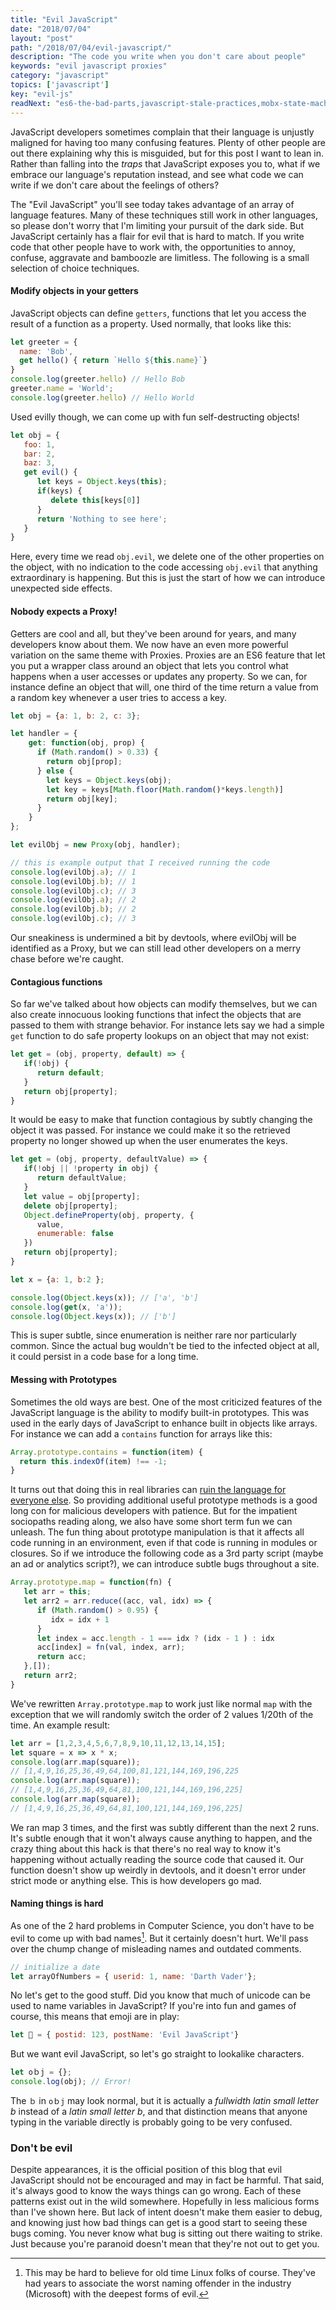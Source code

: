 ```yaml
---
title: "Evil JavaScript"
date: "2018/07/04"
layout: "post"
path: "/2018/07/04/evil-javascript/"
description: "The code you write when you don't care about people"
keywords: "evil javascript proxies"
category: "javascript"
topics: ['javascript']
key: "evil-js"
readNext: "es6-the-bad-parts,javascript-stale-practices,mobx-state-machine-flags"
---
```


JavaScript developers sometimes complain that their language is unjustly maligned for having too many confusing features.  Plenty of other people are out there explaining why this is misguided, but for this post I want to lean in.  Rather than falling into the _traps_ that JavaScript exposes you to, what if we embrace our language's reputation instead, and see what code we can write if we don't care about the feelings of others?

The "Evil JavaScript" you'll see today takes advantage of an array of language features. Many of these techniques still work in other languages, so please don't worry that I'm limiting your pursuit of the dark side. But JavaScript certainly has a flair for evil that is hard to match.  If you write code that other people have to work with, the opportunities to annoy, confuse, aggravate and bamboozle are limitless.  The following is a small selection of choice techniques.


#### Modify objects in your getters

JavaScript objects can define `getters`, functions that let you access the result of a function as a property.  Used normally, that looks like this:

```javascript
let greeter = {
  name: 'Bob',
  get hello() { return `Hello ${this.name}`}
}
console.log(greeter.hello) // Hello Bob
greeter.name = 'World';
console.log(greeter.hello) // Hello World
```

Used evilly though, we can come up with fun self-destructing objects!

```javascript
let obj = {
   foo: 1,
   bar: 2,
   baz: 3,
   get evil() {
      let keys = Object.keys(this);
      if(keys) {
         delete this[keys[0]]
      }
      return 'Nothing to see here';
   }
}
```

Here, every time we read `obj.evil`, we delete one of the other properties on the object, with no indication to the code accessing `obj.evil` that anything extraordinary is happening.  But this is just the start of how we can introduce unexpected side effects.

#### Nobody expects a Proxy!

Getters are cool and all, but they've been around for years, and many developers know about them.  We now have an even more powerful variation on the same theme with Proxies.  Proxies are an ES6 feature that let you put a wrapper class around an object that lets you control what happens when a user accesses or updates any property.  So we can, for instance define an object that will, one third of the time return a value from a random key whenever a user tries to access a key.

```javascript
let obj = {a: 1, b: 2, c: 3};

let handler = {
    get: function(obj, prop) {
      if (Math.random() > 0.33) {
        return obj[prop];
      } else {
        let keys = Object.keys(obj);
        let key = keys[Math.floor(Math.random()*keys.length)]
        return obj[key];
      }
    }
};

let evilObj = new Proxy(obj, handler);

// this is example output that I received running the code
console.log(evilObj.a); // 1
console.log(evilObj.b); // 1
console.log(evilObj.c); // 3
console.log(evilObj.a); // 2
console.log(evilObj.b); // 2
console.log(evilObj.c); // 3
```

Our sneakiness is undermined a bit by devtools, where evilObj will be identified as a Proxy, but we can still lead other developers on a merry chase before we're caught.

#### Contagious functions

So far we've talked about how objects can modify themselves, but we can also create innocuous looking functions that infect the objects that are passed to them with strange behavior.  For instance lets say we had a simple `get` function to do safe property lookups on an object that may not exist:

```javascript
let get = (obj, property, default) => {
   if(!obj) {
      return default;
   }
   return obj[property];
}
```

It would be easy to make that function contagious by subtly changing the object it was passed.  For instance we could make it so the retrieved property no longer showed up when the user enumerates the keys.

```javascript
let get = (obj, property, defaultValue) => {
   if(!obj || !property in obj) {
      return defaultValue;
   }
   let value = obj[property];
   delete obj[property];
   Object.defineProperty(obj, property, {
      value,
      enumerable: false
   })
   return obj[property];
}

let x = {a: 1, b:2 };

console.log(Object.keys(x)); // ['a', 'b']
console.log(get(x, 'a'));
console.log(Object.keys(x)); // ['b']
```

This is super subtle, since enumeration is neither rare nor particularly common.  Since the actual bug wouldn't be tied to the infected object at all, it could persist in a code base for a long time.


#### Messing with Prototypes

Sometimes the old ways are best.  One of the most criticized features of the JavaScript language is the ability to modify built-in prototypes.  This was used in the early days of JavaScript to enhance built in objects like arrays.  For instance we can add a `contains` function for arrays like this:

```javascript
Array.prototype.contains = function(item) {
  return this.indexOf(item) !== -1;
}
```

It turns out that doing this in real libraries can [ruin the language for everyone else](http://2ality.com/2016/02/array-prototype-includes.html#frequently-asked-questions).  So providing additional useful prototype methods is a good long con for malicious developers with patience.  But for the impatient sociopaths reading along, we also have some short term fun we can unleash.  The fun thing about prototype manipulation is that it affects all code running in an environment, even if that code is running in modules or closures.  So if we introduce the following code as a 3rd party script (maybe an ad or analytics script?), we can introduce subtle bugs throughout a site.

```javascript
Array.prototype.map = function(fn) {
   let arr = this;
   let arr2 = arr.reduce((acc, val, idx) => {
      if (Math.random() > 0.95) {
         idx = idx + 1
      }
      let index = acc.length - 1 === idx ? (idx - 1 ) : idx
      acc[index] = fn(val, index, arr);
      return acc;
   },[]);
   return arr2;
}
```

We've rewritten `Array.prototype.map` to work just like normal `map` with the exception that we will randomly switch the order of 2 values 1/20th of the time.  An example result:

```javascript
let arr = [1,2,3,4,5,6,7,8,9,10,11,12,13,14,15];
let square = x => x * x;
console.log(arr.map(square));
// [1,4,9,16,25,36,49,64,100,81,121,144,169,196,225
console.log(arr.map(square));
// [1,4,9,16,25,36,49,64,81,100,121,144,169,196,225]
console.log(arr.map(square));
// [1,4,9,16,25,36,49,64,81,100,121,144,169,196,225]
```

We ran map 3 times, and the first was subtly different than the next 2 runs.  It's subtle enough that it won't always cause anything to happen, and the crazy thing about this hack is that there's no real way to know it's happening without actually reading the source code that caused it.  Our function doesn't show up weirdly in devtools, and it doesn't error under strict mode or anything else.  This is how developers go mad.


#### Naming things is hard

As one of the 2 hard problems in Computer Science, you don't have to be evil to come up with bad names[^1].  But it certainly doesn't hurt.  We'll pass over the chump change of misleading names and outdated comments.

```javascript
// initialize a date
let arrayOfNumbers = { userid: 1, name: 'Darth Vader'};
```

No let's get to the good stuff.  Did you know that much of unicode can be used to name variables in JavaScript?  If you're into fun and games of course, this means that emoji are in play:

```javascript
let 💩 = { postid: 123, postName: 'Evil JavaScript'}
```

But we want evil JavaScript, so let's go straight to lookalike characters.

```javascript
let oｂj = {};
console.log(obj); // Error!
```

The `ｂ` in `oｂj` may look normal, but it is actually a _fullwidth latin small letter b_ instead of a _latin small letter b_, and that distinction means that anyone typing in the variable directly is probably going to be very confused.

### Don't be evil

Despite appearances, it is the official position of this blog that evil JavaScript should not be encouraged and may in fact be harmful.  That said, it's always good to know the ways things can go wrong. Each of these patterns exist out in the wild somewhere.  Hopefully in less malicious forms than I've shown here.  But lack of intent doesn't make them easier to debug, and knowing just how bad things can get is a good start to seeing these bugs coming.  You never know what bug is sitting out there waiting to strike. Just because you're paranoid doesn't mean that they're not out to get you.




[^1]: This may be hard to believe for old time Linux folks of course. They've had years to associate the worst naming offender in the industry (Microsoft) with the deepest forms of evil.

